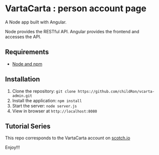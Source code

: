 # VartaCarta : person account page

A Node app built with  Angular. 

Node provides the RESTful API. Angular provides the frontend and accesses the API. 

## Requirements

- [Node and npm](http://nodejs.org)

## Installation

1. Clone the repository: `git clone https://github.com/childRon/vcarta-admin.git`
2. Install the application: `npm install`
3. Start the server: `node server.js`
4. View in browser at `http://localhost:8080`

## Tutorial Series

This repo corresponds to the VartaCarta account on [scotch.io](http://vartacarta.by)

Enjoy!!!
